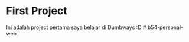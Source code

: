 # First Project 
Ini adalah project pertama saya belajar di Dumbways :D
#   b 5 4 - p e r s o n a l - w e b  
 